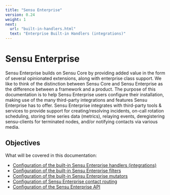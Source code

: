 ```yaml
---
title: "Sensu Enterprise"
version: 0.24
weight: 1
next:
  url: "built-in-handlers.html"
  text: "Enterprise Built-in Handlers (integrations)"
---
```


# Sensu Enterprise

Sensu Enterprise builds on Sensu Core by providing added value in the form of several opinionated extensions, along with enterprise class support. We like to think of the distinction between Sensu Core and Sensu Enterprise as the difference between a framework and a product. The purpose of this documentation is to help Sensu Enterprise users configure their installation, making use of the many third-party integrations and features Sensu Enterprise has to offer. Sensu Enterprise integrates with third-party tools & services to provide support for creating/resolving incidents, on-call rotation scheduling, storing time series data (metrics), relaying events, deregistering sensu-clients for terminated nodes, and/or notifying contacts via various media.

## Objectives

What will be covered in this documentation:

- [Configuration of the built-in Sensu Enterprise handlers (integrations)](built-in-handlers.html)
- [Configuration of the built-in Sensu Enterprise filters](built-in-filters.html)
- [Configuration of the built-in Sensu Enterprise mutators](built-in-mutators.html)
- [Configuration of Sensu Enterprise contact routing](contact-routing.html)
- [Configuration of the Sensu Enterprise API](api.html)
